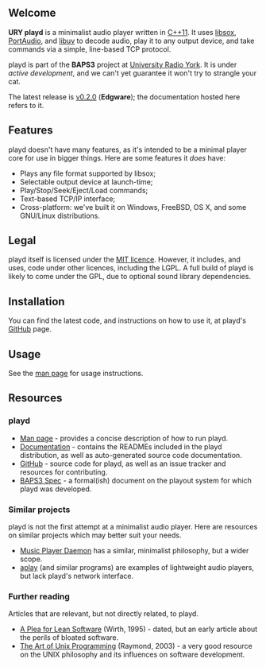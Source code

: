 ## Welcome

**URY playd** is a minimalist audio player written in [C++11].  It
uses [libsox], [PortAudio], and [libuv] to decode audio, play it
to any output device, and take commands via a simple, line-based
TCP protocol.

playd is part of the <strong>BAPS3</strong> project at [University
Radio York].  It is under _active development_, and we can't yet
guarantee it won't try to strangle your cat.

The latest release is [v0.2.0] (__Edgware__); the documentation
hosted here refers to it.

## Features

playd doesn't have many features, as it's intended to be a minimal
player core for use in bigger things.  Here are some features it
_does_ have:

  - Plays any file format supported by libsox;
  - Selectable output device at launch-time;
  - Play/Stop/Seek/Eject/Load commands;
  - Text-based TCP/IP interface;
  - Cross-platform: we've built it on Windows, FreeBSD, OS X, and
    some GNU/Linux distributions.

## Legal

playd itself is licensed under the [MIT licence].  However, it
includes, and uses, code under other licences, including the LGPL.
A full build of playd is likely to come under the GPL, due to
optional sound library dependencies.

## Installation

You can find the latest code, and instructions on how to use it,
at playd's [GitHub] page.

## Usage

See the [man page] for usage instructions.

## Resources

### playd

  - [Man page] -
    provides a concise description of how to run playd.
  - [Documentation] -
    contains the READMEs included in the playd distribution, as
    well as auto-generated source code documentation.
  - [GitHub] -
    source code for playd, as well as an issue tracker and resources
    for contributing.
  - [BAPS3 Spec] -
    a formal(ish) document on the playout system for which playd
    was developed.

### Similar projects

playd is not the first attempt at a minimalist audio player.  Here
are resources on similar projects which may better suit your needs.

  - [Music Player Daemon]
    has a similar, minimalist philosophy, but a wider scope.
  - [aplay][] (and similar programs)
    are examples of lightweight audio players, but lack playd's
    network interface.

### Further reading

Articles that are relevant, but not directly related, to playd.

  - [A Plea for Lean Software][] (Wirth, 1995) -
    dated, but an early article about the perils of bloated software.
  - [The Art of Unix Programming][] (Raymond, 2003) -
    a very good resource on the UNIX philosophy and its influences on
    software development.

[C++11]:                       https://isocpp.org/
[libsox]:                      http://sox.sourceforge.net/libsox.html
[PortAudio]:                   http://www.portaudio.com/
[libuv]:                       https://github.com/libuv/libuv
[University Radio York]:       http://ury.org.uk
[v0.2.0]:                      https://github.com/UniversityRadioYork/ury-playd/releases/tag/v0.2.0
[MIT licence]:                 https://raw.githubusercontent.com/UniversityRadioYork/ury-playd/master/license.txt
[Man page]:                    https://universityradioyork.github.io/ury-playd/man.html
[Documentation]:               https://universityradioyork.github.io/ury-playd/doxygen
[GitHub]:                      https://github.com/UniversityRadioYork/ury-playd
[BAPS3 Spec]:                  https://github.com/UniversityRadioYork/baps3-spec
[Music Player Daemon]:         http://www.musicpd.org
[aplay]:                       http://linux.die.net/man/1/aplay
[The Art of Unix Programming]: http://www.catb.org/esr/writings/taoup/
[A Plea for Lean Software]:    http://cr.yp.to/bib/1995/wirth.pdf